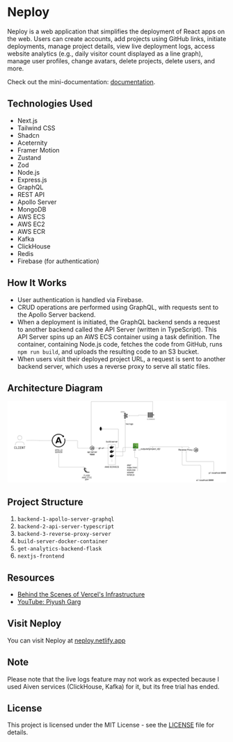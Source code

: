 # Neploy

Neploy is a web application that simplifies the deployment of React apps on the web. Users can create accounts, add projects using GitHub links, initiate deployments, manage project details, view live deployment logs, access website analytics (e.g., daily visitor count displayed as a line graph), manage user profiles, change avatars, delete projects, delete users, and more.

Check out the mini-documentation: [documentation](https://midi-hip-43b.notion.site/NEPLOY-94de10026c554950a91a7783d521a4c2).


## Technologies Used

- Next.js
- Tailwind CSS
- Shadcn
- Aceternity
- Framer Motion
- Zustand
- Zod 
- Node.js
- Express.js
- GraphQL
- REST API
- Apollo Server
- MongoDB
- AWS ECS
- AWS EC2
- AWS ECR
- Kafka
- ClickHouse
- Redis
- Firebase (for authentication)

## How It Works

- User authentication is handled via Firebase.
- CRUD operations are performed using GraphQL, with requests sent to the Apollo Server backend.
- When a deployment is initiated, the GraphQL backend sends a request to another backend called the API Server (written in TypeScript). This API Server spins up an AWS ECS container using a task definition. The container, containing Node.js code, fetches the code from GitHub, runs `npm run build`, and uploads the resulting code to an S3 bucket.
- When users visit their deployed project URL, a request is sent to another backend server, which uses a reverse proxy to serve all static files.


## Architecture Diagram

![Neploy Architecture](architecture_diagram.png)



## Project Structure

1. `backend-1-apollo-server-graphql`
2. `backend-2-api-server-typescript`
3. `backend-3-reverse-proxy-server`
4. `build-server-docker-container`
5. `get-analytics-backend-flask`
6. `nextjs-frontend`

## Resources

- [Behind the Scenes of Vercel's Infrastructure](https://vercel.com/blog/behind-the-scenes-of-vercels-infrastructure)
- [YouTube: Piyush Garg](https://www.youtube.com/watch?v=0A_JpLYG7hM)

## Visit Neploy

You can visit Neploy at [neploy.netlify.app](https://neploy.netlify.app/)

## Note

Please note that the live logs feature may not work as expected because I used Aiven services (ClickHouse, Kafka) for it, but its free trial has ended.

## License

This project is licensed under the MIT License - see the [LICENSE](LICENSE) file for details.
